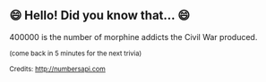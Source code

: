 ## 😄 Hello! Did you know that... 😄
400000 is the number of morphine addicts the Civil War produced.

<sup>(come back in 5 minutes for the next trivia)</sup>


<sup>Credits: http://numbersapi.com</sup>
